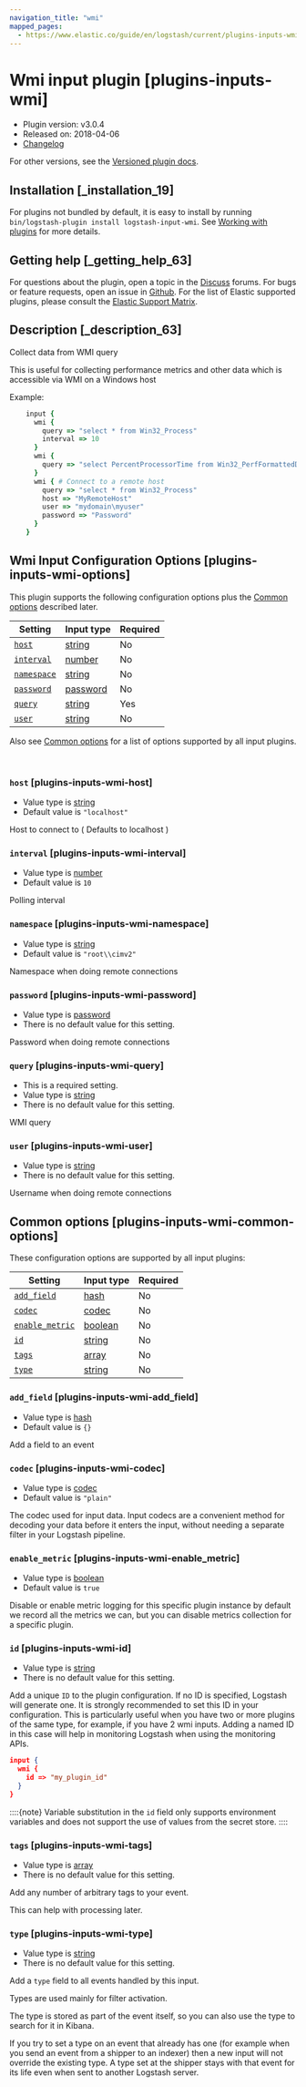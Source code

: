 ```yaml
---
navigation_title: "wmi"
mapped_pages:
  - https://www.elastic.co/guide/en/logstash/current/plugins-inputs-wmi.html
---
```


# Wmi input plugin [plugins-inputs-wmi]


* Plugin version: v3.0.4
* Released on: 2018-04-06
* [Changelog](https://github.com/logstash-plugins/logstash-input-wmi/blob/v3.0.4/CHANGELOG.md)

For other versions, see the [Versioned plugin docs](logstash-docs://docs/reference/input-wmi-index.md).

## Installation [_installation_19]

For plugins not bundled by default, it is easy to install by running `bin/logstash-plugin install logstash-input-wmi`. See [Working with plugins](/reference/working-with-plugins.md) for more details.


## Getting help [_getting_help_63]

For questions about the plugin, open a topic in the [Discuss](http://discuss.elastic.co) forums. For bugs or feature requests, open an issue in [Github](https://github.com/logstash-plugins/logstash-input-wmi). For the list of Elastic supported plugins, please consult the [Elastic Support Matrix](https://www.elastic.co/support/matrix#logstash_plugins).


## Description [_description_63]

Collect data from WMI query

This is useful for collecting performance metrics and other data which is accessible via WMI on a Windows host

Example:

```ruby
    input {
      wmi {
        query => "select * from Win32_Process"
        interval => 10
      }
      wmi {
        query => "select PercentProcessorTime from Win32_PerfFormattedData_PerfOS_Processor where name = '_Total'"
      }
      wmi { # Connect to a remote host
        query => "select * from Win32_Process"
        host => "MyRemoteHost"
        user => "mydomain\myuser"
        password => "Password"
      }
    }
```


## Wmi Input Configuration Options [plugins-inputs-wmi-options]

This plugin supports the following configuration options plus the [Common options](#plugins-inputs-wmi-common-options) described later.

| Setting | Input type | Required |
| --- | --- | --- |
| [`host`](#plugins-inputs-wmi-host) | [string](/reference/configuration-file-structure.md#string) | No |
| [`interval`](#plugins-inputs-wmi-interval) | [number](/reference/configuration-file-structure.md#number) | No |
| [`namespace`](#plugins-inputs-wmi-namespace) | [string](/reference/configuration-file-structure.md#string) | No |
| [`password`](#plugins-inputs-wmi-password) | [password](/reference/configuration-file-structure.md#password) | No |
| [`query`](#plugins-inputs-wmi-query) | [string](/reference/configuration-file-structure.md#string) | Yes |
| [`user`](#plugins-inputs-wmi-user) | [string](/reference/configuration-file-structure.md#string) | No |

Also see [Common options](#plugins-inputs-wmi-common-options) for a list of options supported by all input plugins.

 

### `host` [plugins-inputs-wmi-host]

* Value type is [string](/reference/configuration-file-structure.md#string)
* Default value is `"localhost"`

Host to connect to ( Defaults to localhost )


### `interval` [plugins-inputs-wmi-interval]

* Value type is [number](/reference/configuration-file-structure.md#number)
* Default value is `10`

Polling interval


### `namespace` [plugins-inputs-wmi-namespace]

* Value type is [string](/reference/configuration-file-structure.md#string)
* Default value is `"root\\cimv2"`

Namespace when doing remote connections


### `password` [plugins-inputs-wmi-password]

* Value type is [password](/reference/configuration-file-structure.md#password)
* There is no default value for this setting.

Password when doing remote connections


### `query` [plugins-inputs-wmi-query]

* This is a required setting.
* Value type is [string](/reference/configuration-file-structure.md#string)
* There is no default value for this setting.

WMI query


### `user` [plugins-inputs-wmi-user]

* Value type is [string](/reference/configuration-file-structure.md#string)
* There is no default value for this setting.

Username when doing remote connections



## Common options [plugins-inputs-wmi-common-options]

These configuration options are supported by all input plugins:

| Setting | Input type | Required |
| --- | --- | --- |
| [`add_field`](#plugins-inputs-wmi-add_field) | [hash](/reference/configuration-file-structure.md#hash) | No |
| [`codec`](#plugins-inputs-wmi-codec) | [codec](/reference/configuration-file-structure.md#codec) | No |
| [`enable_metric`](#plugins-inputs-wmi-enable_metric) | [boolean](/reference/configuration-file-structure.md#boolean) | No |
| [`id`](#plugins-inputs-wmi-id) | [string](/reference/configuration-file-structure.md#string) | No |
| [`tags`](#plugins-inputs-wmi-tags) | [array](/reference/configuration-file-structure.md#array) | No |
| [`type`](#plugins-inputs-wmi-type) | [string](/reference/configuration-file-structure.md#string) | No |

### `add_field` [plugins-inputs-wmi-add_field]

* Value type is [hash](/reference/configuration-file-structure.md#hash)
* Default value is `{}`

Add a field to an event


### `codec` [plugins-inputs-wmi-codec]

* Value type is [codec](/reference/configuration-file-structure.md#codec)
* Default value is `"plain"`

The codec used for input data. Input codecs are a convenient method for decoding your data before it enters the input, without needing a separate filter in your Logstash pipeline.


### `enable_metric` [plugins-inputs-wmi-enable_metric]

* Value type is [boolean](/reference/configuration-file-structure.md#boolean)
* Default value is `true`

Disable or enable metric logging for this specific plugin instance by default we record all the metrics we can, but you can disable metrics collection for a specific plugin.


### `id` [plugins-inputs-wmi-id]

* Value type is [string](/reference/configuration-file-structure.md#string)
* There is no default value for this setting.

Add a unique `ID` to the plugin configuration. If no ID is specified, Logstash will generate one. It is strongly recommended to set this ID in your configuration. This is particularly useful when you have two or more plugins of the same type, for example, if you have 2 wmi inputs. Adding a named ID in this case will help in monitoring Logstash when using the monitoring APIs.

```json
input {
  wmi {
    id => "my_plugin_id"
  }
}
```

::::{note}
Variable substitution in the `id` field only supports environment variables and does not support the use of values from the secret store.
::::



### `tags` [plugins-inputs-wmi-tags]

* Value type is [array](/reference/configuration-file-structure.md#array)
* There is no default value for this setting.

Add any number of arbitrary tags to your event.

This can help with processing later.


### `type` [plugins-inputs-wmi-type]

* Value type is [string](/reference/configuration-file-structure.md#string)
* There is no default value for this setting.

Add a `type` field to all events handled by this input.

Types are used mainly for filter activation.

The type is stored as part of the event itself, so you can also use the type to search for it in Kibana.

If you try to set a type on an event that already has one (for example when you send an event from a shipper to an indexer) then a new input will not override the existing type. A type set at the shipper stays with that event for its life even when sent to another Logstash server.



